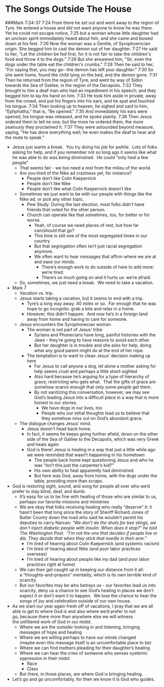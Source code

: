 # The Songs Outside The House

###Mark 7:24-37
7:24 From there he set out and went away to the region of Tyre. He entered a house and did not want anyone to know he was there. Yet he could not escape notice,
7:25 but a woman whose little daughter had an unclean spirit immediately heard about him, and she came and bowed down at his feet.
7:26 Now the woman was a Gentile, of Syrophoenician origin. She begged him to cast the demon out of her daughter.
7:27 He said to her, "Let the children be fed first, for it is not fair to take the children's food and throw it to the dogs."
7:28 But she answered him, "Sir, even the dogs under the table eat the children's crumbs."
7:29 Then he said to her, "For saying that, you may go--the demon has left your daughter."
7:30 So she went home, found the child lying on the bed, and the demon gone.
7:31 Then he returned from the region of Tyre, and went by way of Sidon towards the Sea of Galilee, in the region of the Decapolis.
7:32 They brought to him a deaf man who had an impediment in his speech; and they begged him to lay his hand on him.
7:33 He took him aside in private, away from the crowd, and put his fingers into his ears, and he spat and touched his tongue.
7:34 Then looking up to heaven, he sighed and said to him, "Ephphatha," that is, "Be opened."
7:35 And immediately his ears were opened, his tongue was released, and he spoke plainly.
7:36 Then Jesus ordered them to tell no one; but the more he ordered them, the more zealously they proclaimed it.
7:37 They were astounded beyond measure, saying, "He has done everything well; he even makes the deaf to hear and the mute to speak."

* Jesus just wants a break.  You try doing his job for awhile.  Lots of folks asking for help, and if you remember not so long ago it seems like what he was able to do was being diminished.  He could “only heal a few people"
	* That seems fair - we too need a rest from the milieu of the world.
	* Are you tired of the Nike ad craziness yet, for instance?
		* People don’t like Colin Kaepernick
		* People don’t like Nike
		* People don’t like what Colin Kaepernick doesn’t like
	* Sometimes we just want to be with our people with things like the Nike ad, or pick any other topic.  
		* Pew Study: During the last election, most folks didn’t have friends that voted for the other person.
		* Church can operate like that sometimes, too, for better or for worse.
			* Yeah, of course we need places of rest, but how far can/should that go?
			* This time is still one of the most segregated times in our country
			* But that segregation often isn’t just racial segregation anymore.
			* We often want to hear messages that affirm where we are at and ease our minds.
				* There’s enough work to do outside of here to add more: we’re tired.
				* There’s so much going on and it hurts us: we’re afraid.
	* So, sometimes, we just need a break.  We need to take a vacation.
* Mark 7
	* Vacation vs. trip.
	* Jesus starts taking a vacation, but it seems to end with a trip.
		* Tyre’s a long way away: 40 miles or so.  Far enough that he was hope to go incognito: grab a bite and relax in a home.
		* However, this didn’t happen.  And now he’s in a foreign land away from home and having to care for someone.
	* Jesus encounters the Syrophonecian woman
		* The woman is not part of Jesus’ tribe
			* Syrians and Phonecians have long, painful histories with the Jews - they’re going to have reasons to avoid each other.
			* But her daughter is in trouble and she asks for help, doing what any good parent might do at the end of her rope.
		* The temptation is to want to clean Jesus’ decision making up here
			* For Jesus to call anyone a dog, let alone a mother asking for help seems cruel and perhaps a little short-sighted
			* Also hard because he’s arguing for a type of hierarchy of grace, restricting who gets what.  That the gifts of grace are somehow scarce enough that only some people get them.
			* By not sanitizing this conversation, however, we may see God’s leading Jesus into a difficult place in a way that is more honest to our stories.  
				* We have dogs in our lives, too
				* People who our initial thoughts lead us to believe that they somehow miss out on God’s abundant grace.
	* The dialogue changes Jesus’ mind.
		* Jesus doesn’t head back home.
		* In fact, it seems he keeps going further afield, down on the other side of the Sea of Galilee to the Decapolis, which was very Greek and heals again
		* God is there! Jesus is healing in a way that just a little while ago we were reminded that wasn’t happening in his hometown
			* The people back home kept questioning Jesus and who he was “Isn’t this just the carpenter’s kid?"
			* His own ability to heal apparently had diminished.
			* But here was God, away from home, with the dogs under the table, providing more than scraps.
* God is restoring sight, sound, and song for people all over who we’d prefer to stay blind, deaf, and dumb.
	* It’s easy for us to be fine with healing of those who are similar to us, perhaps our favorite missions and ministries
	* We are okay that folks receiving healing who really “deserve” it: it hasn’t been that long since the story of Sheriff Richard Jones of Butler County down the road who said he wouldn’t permit his deputies to carry Narcan: _“We don't do the shots for bee stings, we don't inject diabetic people with insulin. When does it stop?” he told The Washington Post.  “I'm not the one that decides if people live or die. They decide that when they stick that needle in their arm.”_
		* I’m tired of hearing about Colin Kaepernick (and systemic racism)
		* I’m tired of hearing about Nike (and poor labor practices overseas)
		* I’m tired of hearing about people like my dad (and poor labor practices right at home)
	* We can then get caught up in keeping our distance from it all: a “thoughts-and-prayers” mentality, which is its own terrible kind of scarcity.
	* But our favorites may be who betrays us - our favorites lead us into scarcity, deny us a chance to see God’s healing in places we don’t expect it or don’t want it to happen.  We lose the chance to hear the songs of joy and celebration outside of our own house.
* As we start our year again fresh off of vacations, I pray that we are all able to get to where God is and also where we’d prefer to not go, because there more than anywhere else we will witness the unfiltered work of God in our midst.
	* Where we are the outsider looking in and listening, bringing messages of hope and healing
	* Where we are willing perhaps to have our minds changed (maybe even this message itself is an uncomfortable place to be)
	* Where we can find mothers pleading for their daughter’s healing
	* Where we can hear the cries of someone who senses systemic oppression in their midst
		* Race
		* Class
	* But there, in those places, are where God is bringing healing.
* Let’s go and go uncomfortably, for then we know it is God who guides.
